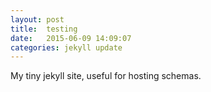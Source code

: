 ```yaml
---
layout: post
title:  testing
date:   2015-06-09 14:09:07
categories: jekyll update
---
```

My tiny jekyll site, useful for hosting schemas.

